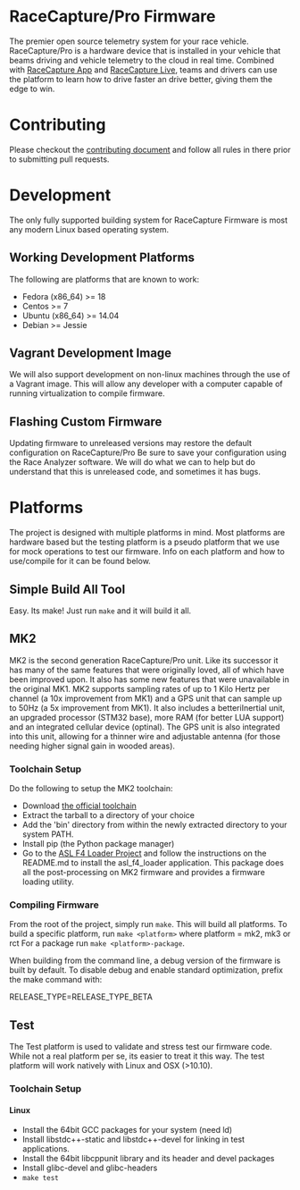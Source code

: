 RaceCapture/Pro Firmware
=====
The premier open source telemetry system for your race vehicle.
RaceCapture/Pro is a hardware device that is installed in your vehicle
that beams driving and vehicle telemetry to the cloud in real
time. Combined with [RaceCapture
App](https://github.com/autosportlabs/RaceCapture_App) and
[RaceCapture Live](https://race-capture.com/), teams and drivers can
use the platform to learn how to drive faster an drive better, giving
them the edge to win.


# Contributing
Please checkout the [contributing document](/CONTRIBUTING.md) and
follow all rules in there prior to submitting pull requests.


# Development
The only fully supported building system for RaceCapture Firmware is
most any modern Linux based operating system.

## Working Development Platforms
The following are platforms that are known to work:
* Fedora (x86_64) >= 18
* Centos >= 7
* Ubuntu (x86_64) >= 14.04
* Debian >= Jessie

## Vagrant Development Image
We will also support development on non-linux machines through the use
of a Vagrant image.  This will allow any developer with a computer
capable of running virtualization to compile firmware.

## Flashing Custom Firmware
Updating firmware to unreleased versions may restore the default
configuration on RaceCapture/Pro Be sure to save your configuration
using the Race Analyzer software.  We will do what we can to help
but do understand that this is unreleased code, and sometimes it has
bugs.

# Platforms
The project is designed with multiple platforms in mind.  Most
platforms are hardware based but the testing platform is a pseudo
platform that we use for mock operations to test our firmware.  Info
on each platform and how to use/compile for it can be found below.

## Simple Build All Tool
Easy.  Its make!  Just run `make` and it will build it all.

## MK2
MK2 is the second generation RaceCapture/Pro unit.  Like its successor
it has many of the same features that were originally loved, all of
which have been improved upon.  It also has some new features that
were unavailable in the original MK1.  MK2 supports sampling rates of
up to 1 Kilo Hertz per channel (a 10x improvement from MK1) and a GPS unit
that can sample up to 50Hz (a 5x improvement from MK1).  It also
includes a betteriInertial unit, an upgraded processor (STM32 base),
more RAM (for better LUA support) and an integrated cellular device
(optinal).  The GPS unit is also integrated into this unit, allowing
for a thinner wire and adjustable antenna (for those needing higher
signal gain in wooded areas).

### Toolchain Setup
Do the following to setup the MK2 toolchain:
* Download [the official
  toolchain](https://launchpad.net/gcc-arm-embedded/+milestone/4.9-2014-q4-major)
* Extract the tarball to a directory of your choice
* Add the 'bin' directory from within the newly extracted directory to
  your system PATH.
* Install pip (the Python package manager)
* Go to the [ASL F4 Loader
  Project](https://github.com/autosportlabs/ASL_F4_bootloader) and
  follow the instructions on the README.md to install the
  asl_f4_loader application.  This package does all the post-processing on
  MK2 firmware and provides a firmware loading utility.

### Compiling Firmware
From the root of the project, simply run `make`.  This will build all platforms.
To build a specific platform, run `make <platform>` where platform = mk2, mk3 or rct
 For a package run
`make <platform>-package`.

When building from the command line, a debug version of the firmware is
built by default. To disable debug and enable standard optimization,
prefix the make command with:

RELEASE_TYPE=RELEASE_TYPE_BETA

## Test
The Test platform is used to validate and stress test our firmware code.
While not a real platform per se, its easier to treat it this way.  The
test platform will work natively with Linux and OSX (>10.10).

### Toolchain Setup
#### Linux
* Install the 64bit GCC packages for your system (need ld)
* Install libstdc++-static and libstdc++-devel for linking in test applications.
* Install the 64bit libcppunit library and its header and devel packages
* Install glibc-devel and glibc-headers
* `make test`
